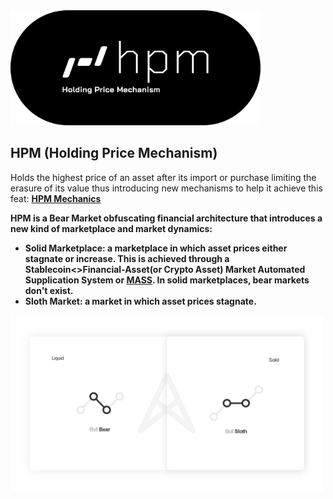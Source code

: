 <img src="https://github.com/Art-Sells/Arells/blob/test/Art/General/HPMLogoDisplay.png" width="400px"> 

## HPM (Holding Price Mechanism)
Holds the highest price of an asset after its import or purchase limiting the erasure of its value thus introducing new mechanisms to help it achieve this feat: **[HPM Mechanics](https://github.com/Art-Sells/HPM/blob/main/Mechanics.md)**

**HPM is a Bear Market obfuscating financial architecture that introduces a new kind of marketplace and market dynamics:**

- **Solid Marketplace: a marketplace in which asset prices either stagnate or increase. This is achieved through a Stablecoin<>Financial-Asset(or Crypto Asset) Market Automated Supplication System or [MASS](https://github.com/Art-Sells/HPM/tree/main/HPMCodeBase/MASS). In solid marketplaces, bear markets don't exist.**
- **Sloth Market: a market in which asset prices stagnate.**

<img src="https://github.com/Art-Sells/Arells/blob/test/Art/Marketing/BeforeandAfterArellss.png" width="500px"> 
